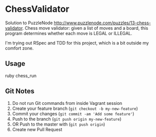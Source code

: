 # ChessValidator

Solution to PuzzleNode http://www.puzzlenode.com/puzzles/13-chess-validator.
Chess move validator: given a list of moves and a board, this program determines whether each move is LEGAL or ILLEGAL.

I'm trying out RSpec and TDD for this project, which is a bit outside my comfort zone.


## Usage

ruby chess_run


## Git Notes

1. Do not run Git commands from inside Vagrant session
2. Create your feature branch (`git checkout -b my-new-feature`)
3. Commit your changes (`git commit -am 'Add some feature'`)
4. Push to the branch (`git push origin my-new-feature`)
5. OR Push to the master with (`git push origin`)
6. Create new Pull Request
